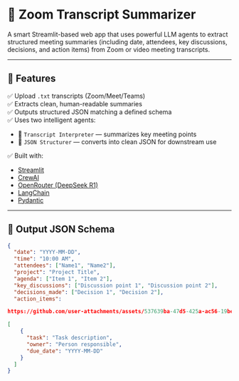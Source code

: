 # 🧠 Zoom Transcript Summarizer

A smart Streamlit-based web app that uses powerful LLM agents to extract structured meeting summaries (including date, attendees, key discussions, decisions, and action items) from Zoom or video meeting transcripts.

---

## 🚀 Features

✅ Upload `.txt` transcripts (Zoom/Meet/Teams)  
✅ Extracts clean, human-readable summaries  
✅ Outputs structured JSON matching a defined schema  
✅ Uses two intelligent agents:
- 📌 `Transcript Interpreter` — summarizes key meeting points
- 📌 `JSON Structurer` — converts into clean JSON for downstream use

✅ Built with:
- [Streamlit](https://streamlit.io/)
- [CrewAI](https://github.com/joaomdmoura/crewAI)
- [OpenRouter (DeepSeek R1)](https://openrouter.ai/)
- [LangChain](https://www.langchain.com/)
- [Pydantic](https://docs.pydantic.dev/)

---

## 📂 Output JSON Schema

```json
{
  "date": "YYYY-MM-DD",
  "time": "10:00 AM",
  "attendees": ["Name1", "Name2"],
  "project": "Project Title",
  "agenda": ["Item 1", "Item 2"],
  "key_discussions": ["Discussion point 1", "Discussion point 2"],
  "decisions_made": ["Decision 1", "Decision 2"],
  "action_items": 

https://github.com/user-attachments/assets/537639ba-47d5-425a-ac56-19bef5a7c4ac

[
    {
      "task": "Task description",
      "owner": "Person responsible",
      "due_date": "YYYY-MM-DD"
    }
  ]
}
